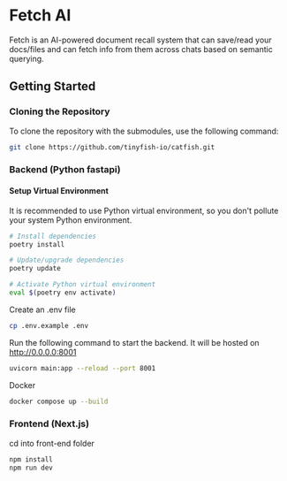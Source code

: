 # Fetch AI

Fetch is an AI-powered document recall system that can save/read your docs/files and can fetch info from them across chats based on semantic querying.

## Getting Started

### Cloning the Repository

To clone the repository with the submodules, use the following command:

```bash
git clone https://github.com/tinyfish-io/catfish.git
```

### Backend (Python fastapi)

#### Setup Virtual Environment

It is recommended to use Python virtual environment, so you don't pollute your system Python environment.

```bash
# Install dependencies
poetry install
```

```bash
# Update/upgrade dependencies
poetry update
```

```bash
# Activate Python virtual environment
eval $(poetry env activate)
```

Create an .env file

```bash
cp .env.example .env
```

Run the following command to start the backend. It will be hosted on http://0.0.0.0:8001

```bash
uvicorn main:app --reload --port 8001

```

Docker

```bash
docker compose up --build

```

### Frontend (Next.js)

cd into front-end folder

```bash
npm install
npm run dev

```
